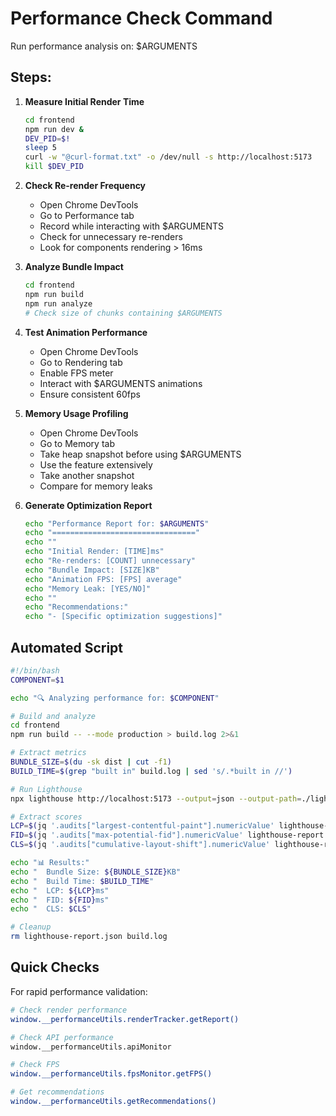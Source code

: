 # Performance Check Command

Run performance analysis on: $ARGUMENTS

## Steps:

1. **Measure Initial Render Time**
   ```bash
   cd frontend
   npm run dev &
   DEV_PID=$!
   sleep 5
   curl -w "@curl-format.txt" -o /dev/null -s http://localhost:5173
   kill $DEV_PID
   ```

2. **Check Re-render Frequency**
   - Open Chrome DevTools
   - Go to Performance tab
   - Record while interacting with $ARGUMENTS
   - Check for unnecessary re-renders
   - Look for components rendering > 16ms

3. **Analyze Bundle Impact**
   ```bash
   cd frontend
   npm run build
   npm run analyze
   # Check size of chunks containing $ARGUMENTS
   ```

4. **Test Animation Performance**
   - Open Chrome DevTools
   - Go to Rendering tab
   - Enable FPS meter
   - Interact with $ARGUMENTS animations
   - Ensure consistent 60fps

5. **Memory Usage Profiling**
   - Open Chrome DevTools
   - Go to Memory tab
   - Take heap snapshot before using $ARGUMENTS
   - Use the feature extensively
   - Take another snapshot
   - Compare for memory leaks

6. **Generate Optimization Report**
   ```bash
   echo "Performance Report for: $ARGUMENTS"
   echo "================================"
   echo ""
   echo "Initial Render: [TIME]ms"
   echo "Re-renders: [COUNT] unnecessary"
   echo "Bundle Impact: [SIZE]KB"
   echo "Animation FPS: [FPS] average"
   echo "Memory Leak: [YES/NO]"
   echo ""
   echo "Recommendations:"
   echo "- [Specific optimization suggestions]"
   ```

## Automated Script

```bash
#!/bin/bash
COMPONENT=$1

echo "🔍 Analyzing performance for: $COMPONENT"

# Build and analyze
cd frontend
npm run build -- --mode production > build.log 2>&1

# Extract metrics
BUNDLE_SIZE=$(du -sk dist | cut -f1)
BUILD_TIME=$(grep "built in" build.log | sed 's/.*built in //')

# Run Lighthouse
npx lighthouse http://localhost:5173 --output=json --output-path=./lighthouse-report.json

# Extract scores
LCP=$(jq '.audits["largest-contentful-paint"].numericValue' lighthouse-report.json)
FID=$(jq '.audits["max-potential-fid"].numericValue' lighthouse-report.json)
CLS=$(jq '.audits["cumulative-layout-shift"].numericValue' lighthouse-report.json)

echo "📊 Results:"
echo "  Bundle Size: ${BUNDLE_SIZE}KB"
echo "  Build Time: $BUILD_TIME"
echo "  LCP: ${LCP}ms"
echo "  FID: ${FID}ms"
echo "  CLS: $CLS"

# Cleanup
rm lighthouse-report.json build.log
```

## Quick Checks

For rapid performance validation:

```bash
# Check render performance
window.__performanceUtils.renderTracker.getReport()

# Check API performance
window.__performanceUtils.apiMonitor

# Check FPS
window.__performanceUtils.fpsMonitor.getFPS()

# Get recommendations
window.__performanceUtils.getRecommendations()
```